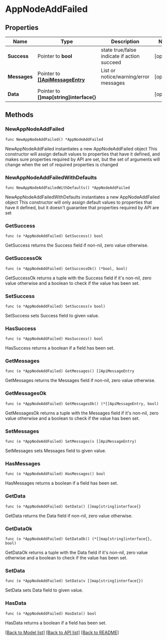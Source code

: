 # AppNodeAddFailed

## Properties

Name | Type | Description | Notes
------------ | ------------- | ------------- | -------------
**Success** | Pointer to **bool** | state true/false indicate if action succeed | [optional] 
**Messages** | Pointer to [**[]ApiMessageEntry**](ApiMessageEntry.md) | List or notice/warning/error messages | [optional] 
**Data** | Pointer to **[]map[string]interface{}** |  | [optional] 

## Methods

### NewAppNodeAddFailed

`func NewAppNodeAddFailed() *AppNodeAddFailed`

NewAppNodeAddFailed instantiates a new AppNodeAddFailed object
This constructor will assign default values to properties that have it defined,
and makes sure properties required by API are set, but the set of arguments
will change when the set of required properties is changed

### NewAppNodeAddFailedWithDefaults

`func NewAppNodeAddFailedWithDefaults() *AppNodeAddFailed`

NewAppNodeAddFailedWithDefaults instantiates a new AppNodeAddFailed object
This constructor will only assign default values to properties that have it defined,
but it doesn't guarantee that properties required by API are set

### GetSuccess

`func (o *AppNodeAddFailed) GetSuccess() bool`

GetSuccess returns the Success field if non-nil, zero value otherwise.

### GetSuccessOk

`func (o *AppNodeAddFailed) GetSuccessOk() (*bool, bool)`

GetSuccessOk returns a tuple with the Success field if it's non-nil, zero value otherwise
and a boolean to check if the value has been set.

### SetSuccess

`func (o *AppNodeAddFailed) SetSuccess(v bool)`

SetSuccess sets Success field to given value.

### HasSuccess

`func (o *AppNodeAddFailed) HasSuccess() bool`

HasSuccess returns a boolean if a field has been set.

### GetMessages

`func (o *AppNodeAddFailed) GetMessages() []ApiMessageEntry`

GetMessages returns the Messages field if non-nil, zero value otherwise.

### GetMessagesOk

`func (o *AppNodeAddFailed) GetMessagesOk() (*[]ApiMessageEntry, bool)`

GetMessagesOk returns a tuple with the Messages field if it's non-nil, zero value otherwise
and a boolean to check if the value has been set.

### SetMessages

`func (o *AppNodeAddFailed) SetMessages(v []ApiMessageEntry)`

SetMessages sets Messages field to given value.

### HasMessages

`func (o *AppNodeAddFailed) HasMessages() bool`

HasMessages returns a boolean if a field has been set.

### GetData

`func (o *AppNodeAddFailed) GetData() []map[string]interface{}`

GetData returns the Data field if non-nil, zero value otherwise.

### GetDataOk

`func (o *AppNodeAddFailed) GetDataOk() (*[]map[string]interface{}, bool)`

GetDataOk returns a tuple with the Data field if it's non-nil, zero value otherwise
and a boolean to check if the value has been set.

### SetData

`func (o *AppNodeAddFailed) SetData(v []map[string]interface{})`

SetData sets Data field to given value.

### HasData

`func (o *AppNodeAddFailed) HasData() bool`

HasData returns a boolean if a field has been set.


[[Back to Model list]](../README.md#documentation-for-models) [[Back to API list]](../README.md#documentation-for-api-endpoints) [[Back to README]](../README.md)


